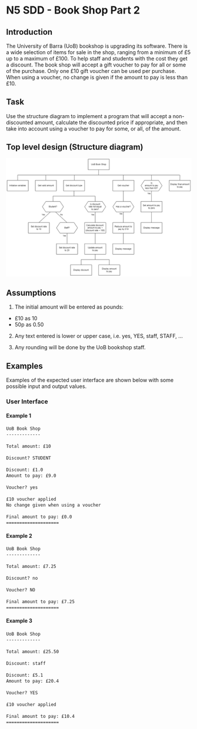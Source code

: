 # N5 SDD - Book Shop Part 2


## Introduction

The University of Barra (UoB) bookshop is upgrading its software.  There is a wide selection of items for sale in the shop, ranging from a minimum of £5 up to a maximum of £100.  To help staff and students with the cost they get a discount.  The book shop will accept a gift voucher to pay for all or some of the purchase.  Only one £10 gift voucher can be used per purchase.  When using a voucher, no change is given if the amount to pay is less than £10.


## Task

Use the structure diagram to implement a program that will accept a non-discounted amount, calculate the discounted price if appropriate, and then take into account using a voucher to pay for some, or all, of the amount.


## Top level design (Structure diagram)

![Structure diagram](assets/sd2.png "Structure diagram")


## Assumptions

1. The initial amount will be entered as pounds:

* £10 as 10
* 50p as 0.50

2. Any text entered is lower or upper case, i.e. yes, YES, staff, STAFF, ...

3. Any rounding will be done by the UoB bookshop staff.


## Examples

Examples of the expected user interface are shown below with some possible input and output values.


### User Interface

#### Example 1

```
UoB Book Shop
-------------

Total amount: £10

Discount? STUDENT

Discount: £1.0
Amount to pay: £9.0

Voucher? yes

£10 voucher applied
No change given when using a voucher

Final amount to pay: £0.0
====================
```

#### Example 2

```
UoB Book Shop
-------------

Total amount: £7.25

Discount? no

Voucher? NO

Final amount to pay: £7.25
====================
```

#### Example 3

```
UoB Book Shop
-------------

Total amount: £25.50

Discount: staff

Discount: £5.1
Amount to pay: £20.4

Voucher? YES

£10 voucher applied

Final amount to pay: £10.4
====================
```
